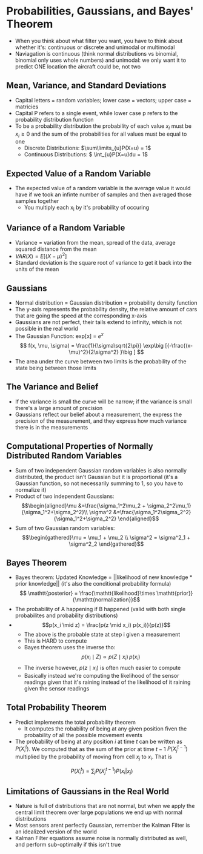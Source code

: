 # Probabilities, Gaussians, and Bayes' Theorem
- When you think about what filter you want, you have to think about whether it's: continuous or discrete and unimodal or multimodal
- Naviagation is continuous (think normal distributions vs binomial, binomial only uses whole numbers) and unimodal: we only want it to predict ONE location the aircraft could be, not two

## Mean, Variance, and Standard Deviations
- Capital letters = random variables; lower case = vectors; upper case = matricies
- Capital P refers to a single event, while lower case p refers to the probability distribution function
- To be a probability distribution the probability of each value $x_{i}$ must be $x_{i} \geq 0$ and the sum of the probabilities for all values must be equal to one
    - Discrete Distributions: $\sum\limits_{u}P(X=u) = 1$
    - Continuous Distributions: $ \int_{u}P(X=u)du = 1$

## Expected Value of a Random Variable
- The expected value of a random variable is the average value it would have if we took an infinte number of samples and then averaged those samples together
    - You multiply each x<sub>i</sub> by it's probability of occuring

## Variance of a Random Variable
- Variance = variation from the mean, spread of the data, average squared distance from the mean
- $VAR(X) = E[(X-\mu)^2]$
- Standard deviation is the square root of variance to get it back into the units of the mean

## Gaussians
- Normal distribution = Gaussian distribution = probability density function
- The y-axis represents the probability density, the relative amount of cars that are going the speed at the corresponding x-axis
- Gaussians are not perfect, their tails extend to infinity, which is not possible in the real world
- The Gaussian Function: exp[x] = $e^x$
$$ 
f(x, \mu, \sigma) = \frac{1}{\sigma\sqrt{2\pi}} \exp\big [{-\frac{(x-\mu)^2}{2\sigma^2} }\big ]
$$
- The area under the curve between two limits is the probability of the state being between those limits

## The Variance and Belief
- If the variance is small the curve will be narrow; if the variance is small there's a large amount of precision
- Gaussians reflect our belief about a measurement, the express the precision of the measurement, and they express how much variance there is in the measurements

## Computational Properties of Normally Distributed Random Variables
- Sum of two independent Gaussian random variables is also normally distributed, the product isn't Gaussian but it is proportional (it's a Gaussian function, so not necessarily summing to 1, so you have to normalize it)
- Product of two independent Gaussians:
$$\begin{aligned}\mu &=\frac{\sigma_1^2\mu_2 + \sigma_2^2\mu_1}{\sigma_1^2+\sigma_2^2}\\
\sigma^2 &=\frac{\sigma_1^2\sigma_2^2}{\sigma_1^2+\sigma_2^2} 
\end{aligned}$$
- Sum of two Gaussian random variables:
$$\begin{gathered}\mu = \mu_1 + \mu_2 \\
\sigma^2 = \sigma^2_1 + \sigma^2_2
\end{gathered}$$

## Bayes Theorem
- Bayes theorem: Updated Knowledge = ||likelihood of new knowledge * prior knowledge|| (it's also the conditional probability formula)
$$ \mathtt{posterior} = \frac{\mathtt{likelihood}\times \mathtt{prior}}{\mathtt{normalization}}$$
- The probability of A happening if B happened (valid with both single probabilites and probability distributions)
- $$p(x_i \mid z) = \frac{p(z \mid x_i) p(x_i)}{p(z)}$$
    - The above is the probable state at step i given a measurement
    - This is HARD to compute
    - Bayes theorem uses the inverse tho: $$p(x_i \mid Z) \propto p(Z\mid x_i)\, p(x_i)$$
    - The inverse however, $p(z \mid x_i)$ is often much easier to compute
    - Basically instead we're computing the likelihood of the sensor readings given that it's raining instead of the likelihood of it raining given the sensor readings

## Total Probability Theorem
- Predict implements the total probability theorem
    - It computes the robability of being at any given position fiven the probability of all the possible movement events
- The probability of being at any position $i$ at time $t$ can be written as $P(X_i^t)$. We computed that as the sum of the prior at time $t-1$ $P(X_j^{t-1})$ multiplied by the probability of moving from cell $x_j$ to $x_i$. That is

$$P(X_i^t) = \sum_j P(X_j^{t-1})  P(x_i | x_j)$$

## Limitations of Gaussians in the Real World
- Nature is full of distributions that are not normal, but when we apply the central limit theorem over large populations we end up with normal distributions
- Most sensors arent perfectly Gaussian, remember the Kalman Filter is an idealized version of the world
- Kalman Filter equations assume noise is normally distributed as well, and perform sub-optimally if this isn't true